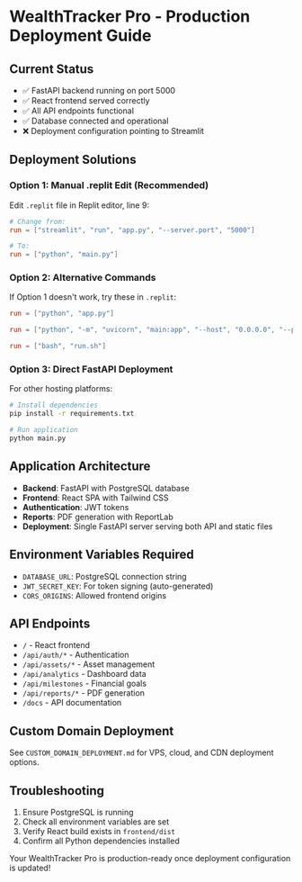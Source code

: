 # WealthTracker Pro - Production Deployment Guide

## Current Status
- ✅ FastAPI backend running on port 5000
- ✅ React frontend served correctly  
- ✅ All API endpoints functional
- ✅ Database connected and operational
- ❌ Deployment configuration pointing to Streamlit

## Deployment Solutions

### Option 1: Manual .replit Edit (Recommended)
Edit `.replit` file in Replit editor, line 9:
```toml
# Change from:
run = ["streamlit", "run", "app.py", "--server.port", "5000"]

# To:
run = ["python", "main.py"]
```

### Option 2: Alternative Commands
If Option 1 doesn't work, try these in `.replit`:

```toml
run = ["python", "app.py"]
```

```toml
run = ["python", "-m", "uvicorn", "main:app", "--host", "0.0.0.0", "--port", "5000"]
```

```toml
run = ["bash", "run.sh"]
```

### Option 3: Direct FastAPI Deployment
For other hosting platforms:

```bash
# Install dependencies
pip install -r requirements.txt

# Run application
python main.py
```

## Application Architecture
- **Backend**: FastAPI with PostgreSQL database
- **Frontend**: React SPA with Tailwind CSS
- **Authentication**: JWT tokens
- **Reports**: PDF generation with ReportLab
- **Deployment**: Single FastAPI server serving both API and static files

## Environment Variables Required
- `DATABASE_URL`: PostgreSQL connection string
- `JWT_SECRET_KEY`: For token signing (auto-generated)
- `CORS_ORIGINS`: Allowed frontend origins

## API Endpoints
- `/` - React frontend
- `/api/auth/*` - Authentication
- `/api/assets/*` - Asset management
- `/api/analytics` - Dashboard data
- `/api/milestones` - Financial goals
- `/api/reports/*` - PDF generation
- `/docs` - API documentation

## Custom Domain Deployment
See `CUSTOM_DOMAIN_DEPLOYMENT.md` for VPS, cloud, and CDN deployment options.

## Troubleshooting
1. Ensure PostgreSQL is running
2. Check all environment variables are set
3. Verify React build exists in `frontend/dist`
4. Confirm all Python dependencies installed

Your WealthTracker Pro is production-ready once deployment configuration is updated!